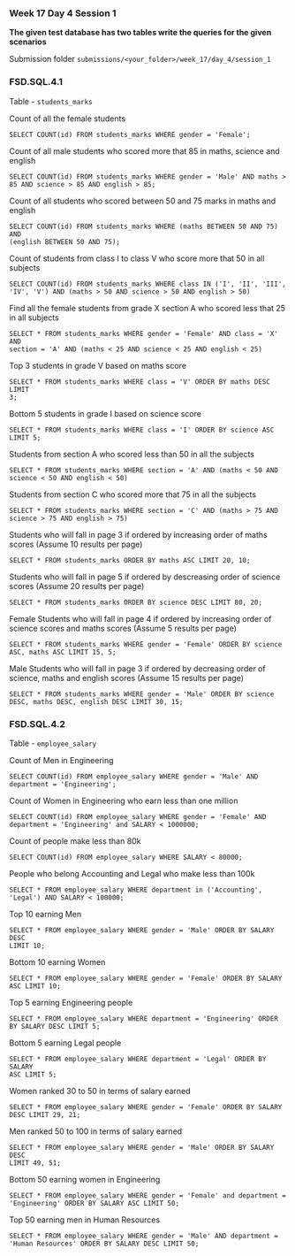 ### Week 17 Day 4 Session 1

**The given test database has two tables write the queries for the given scenarios**

Submission folder `submissions/<your_folder>/week_17/day_4/session_1`

### FSD.SQL.4.1

Table - `students_marks`

Count of all the female students

```
SELECT COUNT(id) FROM students_marks WHERE gender = 'Female';
```

Count of all male students who scored more that 85 in maths, science and english

```
SELECT COUNT(id) FROM students_marks WHERE gender = 'Male' AND maths > 85 AND science > 85 AND english > 85;
```

Count of all students who scored between 50 and 75 marks in maths and english

```
SELECT COUNT(id) FROM students_marks WHERE (maths BETWEEN 50 AND 75) AND
(english BETWEEN 50 AND 75);
```

Count of students from class I to class V who score more that 50 in all subjects

```
SELECT COUNT(id) FROM students_marks WHERE class IN ('I', 'II', 'III', 'IV', 'V') AND (maths > 50 AND science > 50 AND english > 50)
```

Find all the female students from grade X  section A who scored  less that 25 in all subjects

```
SELECT * FROM students_marks WHERE gender = 'Female' AND class = 'X' AND
section = 'A' AND (maths < 25 AND science < 25 AND english < 25)
```

Top 3 students in grade V based on maths score

```
SELECT * FROM students_marks WHERE class = 'V' ORDER BY maths DESC LIMIT
3;
```

Bottom 5 students in grade I based on science score

```
SELECT * FROM students_marks WHERE class = 'I' ORDER BY science ASC LIMIT 5;
```

Students from section A who scored less than 50 in all the subjects

```
SELECT * FROM students_marks WHERE section = 'A' AND (maths < 50 AND science < 50 AND english < 50)
```

Students from section C who scored more that 75 in all the subjects

```
SELECT * FROM students_marks WHERE section = 'C' AND (maths > 75 AND science > 75 AND english > 75)
```

Students who will fall in page 3 if ordered by increasing order of maths scores (Assume 10 results per page)

```
SELECT * FROM students_marks ORDER BY maths ASC LIMIT 20, 10;
```

Students who will fall in page 5 if ordered by descreasing order of science scores (Assume 20 results per page)

```
SELECT * FROM students_marks ORDER BY science DESC LIMIT 80, 20;
```


Female Students who will fall in page 4 if ordered by increasing order of science scores and maths scores (Assume 5 results per page)

```
SELECT * FROM students_marks WHERE gender = 'Female' ORDER BY science ASC, maths ASC LIMIT 15, 5;
```

Male Students who will fall in page 3 if ordered by decreasing order of science, maths and english scores (Assume 15 results per page)

```
SELECT * FROM students_marks WHERE gender = 'Male' ORDER BY science DESC, maths DESC, english DESC LIMIT 30, 15;
```

### FSD.SQL.4.2

Table - `employee_salary`

Count of Men in Engineering

```
SELECT COUNT(id) FROM employee_salary WHERE gender = 'Male' AND  department = 'Engineering';
```

Count of Women in Engineering who earn less than one million

```
SELECT COUNT(id) FROM employee_salary WHERE gender = 'Female' AND  department = 'Engineering' and SALARY < 1000000;
```

Count of people make less than 80k

```
SELECT COUNT(id) FROM employee_salary WHERE SALARY < 80000;
```

People who belong Accounting and Legal who make less than 100k 

```
SELECT * FROM employee_salary WHERE department in ('Accounting', 'Legal') AND SALARY < 100000;
```

Top 10 earning Men

```
SELECT * FROM employee_salary WHERE gender = 'Male' ORDER BY SALARY DESC
LIMIT 10;
```

Bottom 10 earning Women

```
SELECT * FROM employee_salary WHERE gender = 'Female' ORDER BY SALARY ASC LIMIT 10;
```

Top 5 earning Engineering people

```
SELECT * FROM employee_salary WHERE department = 'Engineering' ORDER BY SALARY DESC LIMIT 5;
```

Bottom 5 earning Legal people

```
SELECT * FROM employee_salary WHERE department = 'Legal' ORDER BY SALARY
ASC LIMIT 5;
```

Women ranked 30 to 50 in terms of salary earned

```
SELECT * FROM employee_salary WHERE gender = 'Female' ORDER BY SALARY DESC LIMIT 29, 21;
```

Men ranked 50 to 100 in terms of salary earned

```
SELECT * FROM employee_salary WHERE gender = 'Male' ORDER BY SALARY DESC
LIMIT 49, 51;
```

Bottom 50 earning women in Engineering

```
SELECT * FROM employee_salary WHERE gender = 'Female' and department = 'Engineering' ORDER BY SALARY ASC LIMIT 50;
```

Top 50 earning men in Human Resources

```
SELECT * FROM employee_salary WHERE gender = 'Male' AND department = 'Human Resources' ORDER BY SALARY DESC LIMIT 50;
```